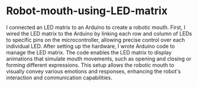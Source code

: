 # Robot-mouth-using-LED-matrix

I connected an LED matrix to an Arduino to create a robotic mouth. First, I wired the LED matrix to the Arduino by linking each row and column of LEDs to specific pins on the microcontroller, allowing precise control over each individual LED. After setting up the hardware, I wrote Arduino code to manage the LED matrix. The code enables the LED matrix to display animations that simulate mouth movements, such as opening and closing or forming different expressions. This setup allows the robotic mouth to visually convey various emotions and responses, enhancing the robot's interaction and communication capabilities.

